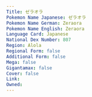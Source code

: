 ```yaml
---
﻿Title: ゼラオラ
Pokemon Name Japanese: ゼラオラ
Pokemon Name German: Zeraora
Pokemon Name English: Zeraora
Language Card: Japanese
National Dex Number: 807
Region: Alola
Regional Form: false
Additional Form: false
Mega: false
Gigantamax: false
Cover: false
Link: 
Owned: 
---
```


